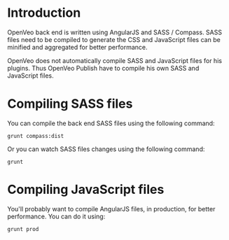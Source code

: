 # Introduction

OpenVeo back end is written using AngularJS and SASS / Compass. SASS files need to be compiled to generate the CSS and JavaScript files can be minified and aggregated for better performance.

OpenVeo does not automatically compile SASS and JavaScript files for his plugins. Thus OpenVeo Publish have to compile his own SASS and JavaScript files.

# Compiling SASS files

You can compile the back end SASS files using the following command:

    grunt compass:dist

Or you can watch SASS files changes using the following command:

    grunt

# Compiling JavaScript files

You'll probably want to compile AngularJS files, in production, for better performance. You can do it using:

    grunt prod
